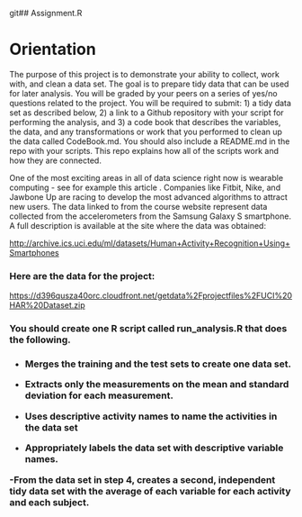 git## Assignment.R

<h1>Orientation</h1>

<p>The purpose of this project is to demonstrate your ability to collect, work with, and clean a data set. The goal is to prepare tidy data that can be used for later analysis. You will be graded by your peers on a series of yes/no questions related to the project. You will be required to submit: 1) a tidy data set as described below, 2) a link to a Github repository with your script for performing the analysis, and 3) a code book that describes the variables, the data, and any transformations or work that you performed to clean up the data called CodeBook.md. You should also include a README.md in the repo with your scripts. This repo explains how all of the scripts work and how they are connected.</p>

<p>One of the most exciting areas in all of data science right now is wearable computing - see for example this article . Companies like Fitbit, Nike, and Jawbone Up are racing to develop the most advanced algorithms to attract new users. The data linked to from the course website represent data collected from the accelerometers from the Samsung Galaxy S smartphone. A full description is available at the site where the data was obtained:</p>


http://archive.ics.uci.edu/ml/datasets/Human+Activity+Recognition+Using+Smartphones

<h3>Here are the data for the project:</h3>

https://d396qusza40orc.cloudfront.net/getdata%2Fprojectfiles%2FUCI%20HAR%20Dataset.zip

<h3> You should create one R script called run_analysis.R that does the following.<h3>

- Merges the training and the test sets to create one data set.

- Extracts only the measurements on the mean and standard deviation for each measurement.

- Uses descriptive activity names to name the activities in the data set
    
- Appropriately labels the data set with descriptive variable names.

-From the data set in step 4, creates a second, independent tidy data set      with the average of each variable for each activity and each subject.
   